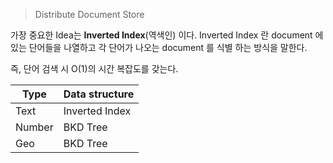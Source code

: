 
> Distribute Document Store

가장 중요한 Idea는 **Inverted Index**(역색인) 이다.  Inverted Index 란 document 에 있는 단어들을 나열하고 각 단어가 나오는 document 를 식별 하는 방식을 말한다.

즉, 단어 검색 시  O(1)의 시간 복잡도를 갖는다.


| Type   | Data structure |
| ------ | -------------- |
| Text   | Inverted Index |
| Number | BKD Tree       |
| Geo    | BKD Tree       |
